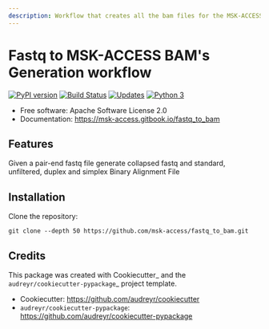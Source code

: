 ```yaml
---
description: Workflow that creates all the bam files for the MSK-ACCESS fastq file
---
```


# Fastq to MSK-ACCESS BAM's Generation workflow

[![PyPI version](https://badge.fury.io/py/fastq_to_bam.svg)](https://badge.fury.io/py/fastq_to_bam)
[![Build Status](https://travis-ci.com/msk-access/fastq_to_bam.svg?branch=master)](https://travis-ci.com/msk-access/fastq_to_bam)
[![Updates](https://pyup.io/repos/github/msk-access/fastq_to_bam/shield.svg)](https://pyup.io/repos/github/msk-access/fastq_to_bam/)
[![Python 3](https://pyup.io/repos/github/msk-access/fastq_to_bam/python-3-shield.svg)](https://pyup.io/repos/github/msk-access/fastq_to_bam/)

- Free software: Apache Software License 2.0
- Documentation: https://msk-access.gitbook.io/fastq_to_bam

## Features

Given a pair-end fastq file generate collapsed fastq and standard, unfiltered, duplex and simplex Binary Alignment File


## Installation

Clone the repository:

```
git clone --depth 50 https://github.com/msk-access/fastq_to_bam.git
```

## Credits

This package was created with Cookiecutter_ and the `audreyr/cookiecutter-pypackage`_ project template.

- Cookiecutter: https://github.com/audreyr/cookiecutter
- `audreyr/cookiecutter-pypackage`: https://github.com/audreyr/cookiecutter-pypackage

